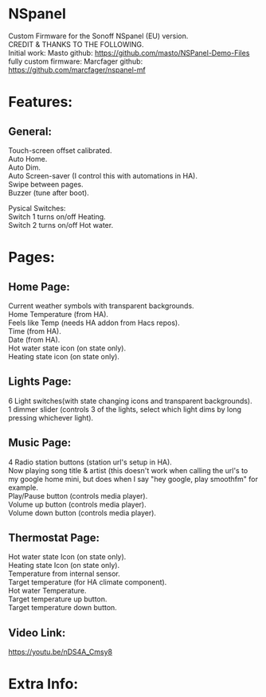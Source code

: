 # NSpanel  
 Custom Firmware for the Sonoff NSpanel (EU) version.  
 CREDIT & THANKS TO THE FOLLOWING.  
 Initial work: Masto github: https://github.com/masto/NSPanel-Demo-Files  
 fully custom firmware: Marcfager github: https://github.com/marcfager/nspanel-mf  

# Features:  

## General: 
Touch-screen offset calibrated.  
Auto Home.  
Auto Dim.  
Auto Screen-saver (I control this with automations in HA).  
Swipe between pages.  
Buzzer (tune after boot).  
  
Pysical Switches:  
Switch 1 turns on/off Heating.  
Switch 2 turns on/off Hot water.  
  
# Pages:  
  
## Home Page:  
Current weather symbols with transparent backgrounds.  
Home Temperature (from HA).  
Feels like Temp (needs HA addon from Hacs repos).   
Time (from HA).  
Date (from HA).  
Hot water state icon (on state only).  
Heating state icon (on state only).  

## Lights Page:  
6 Light switches(with state changing icons and transparent backgrounds).  
1 dimmer slider (controls 3 of the lights, select which light dims by long pressing whichever light).  

## Music Page:  
4 Radio station buttons (station url's setup in HA).  
Now playing song title & artist (this doesn't work when calling the url's to my google home mini, but does when I say "hey google, play smoothfm" for example.  
Play/Pause button (controls media player).  
Volume up button (controls media player).  
Volume down button (controls media player).  
  
## Thermostat Page:  
Hot water state Icon (on state only).  
Heating state Icon (on state only).  
Temperature from internal sensor.  
Target temperature (for HA climate component).  
Hot water Temperature.  
Target temperature up button.  
Target temperature down button.  
  
## Video Link:  
https://youtu.be/nDS4A_Cmsy8  


# Extra Info:  






